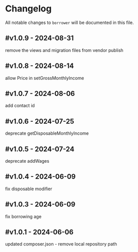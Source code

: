 # Changelog

All notable changes to `borrower` will be documented in this file.

## #v1.0.9 - 2024-08-31

remove the views and migration files from vendor publish

## #v1.0.8 - 2024-08-14

allow Price in setGrossMonthlyIncome

## #v1.0.7 - 2024-08-06

add contact id

## #v1.0.6 - 2024-07-25

deprecate getDisposableMonthlyIncome

## #v1.0.5 - 2024-07-24

deprecate addWages

## #v1.0.4 - 2024-06-09

fix disposable modifier

## #v1.0.3 - 2024-06-09

fix borrowing age

## #v1.0.1 - 2024-06-06

updated composer.json - remove local repository path

